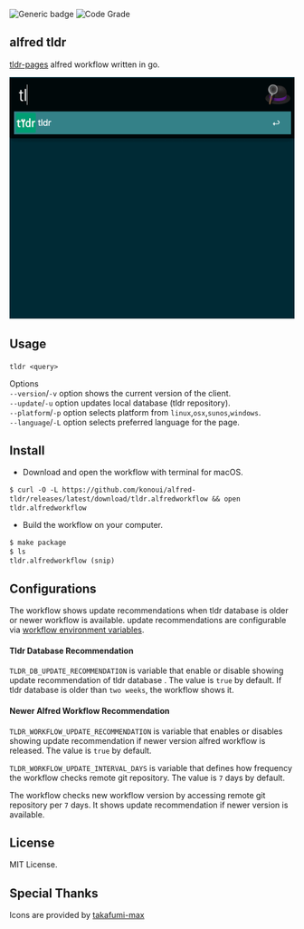 ![Generic badge](https://github.com/konoui/alfred-tldr/workflows/test/badge.svg)
![Code Grade](https://www.code-inspector.com/project/20715/status/svg)

## alfred tldr

[tldr-pages](https://github.com/tldr-pages/tldr) alfred workflow written in go.

![alfred-tldr](./alfred-tldr.gif)

## Usage

`tldr <query>`

Options  
`--version`/`-v` option shows the current version of the client.  
`--update`/`-u` option updates local database (tldr repository).  
`--platform`/`-p` option selects platform from `linux`,`osx`,`sunos`,`windows`.  
`--language`/`-L` option selects preferred language for the page.

## Install

- Download and open the workflow with terminal for macOS.

```
$ curl -O -L https://github.com/konoui/alfred-tldr/releases/latest/download/tldr.alfredworkflow && open tldr.alfredworkflow
```

- Build the workflow on your computer.

```
$ make package
$ ls
tldr.alfredworkflow (snip)
```

## Configurations

The workflow shows update recommendations when tldr database is older or newer workflow is available.
update recommendations are configurable via [workflow environment variables](https://www.alfredapp.com/help/workflows/advanced/variables/).

#### Tldr Database Recommendation

`TLDR_DB_UPDATE_RECOMMENDATION` is variable that enable or disable showing update recommendation of tldr database .
The value is `true` by default.
If tldr database is older than `two weeks`, the workflow shows it.

#### Newer Alfred Workflow Recommendation

`TLDR_WORKFLOW_UPDATE_RECOMMENDATION` is variable that enables or disables showing update recommendation if newer version alfred workflow is released.
The value is `true` by default.

`TLDR_WORKFLOW_UPDATE_INTERVAL_DAYS` is variable that defines how frequency the workflow checks remote git repository.
The value is `7` days by default.

The workflow checks new workflow version by accessing remote git repository per `7` days.
It shows update recommendation if newer version is available.

## License

MIT License.

## Special Thanks

Icons are provided by [takafumi-max](https://github.com/takafumi-max)
